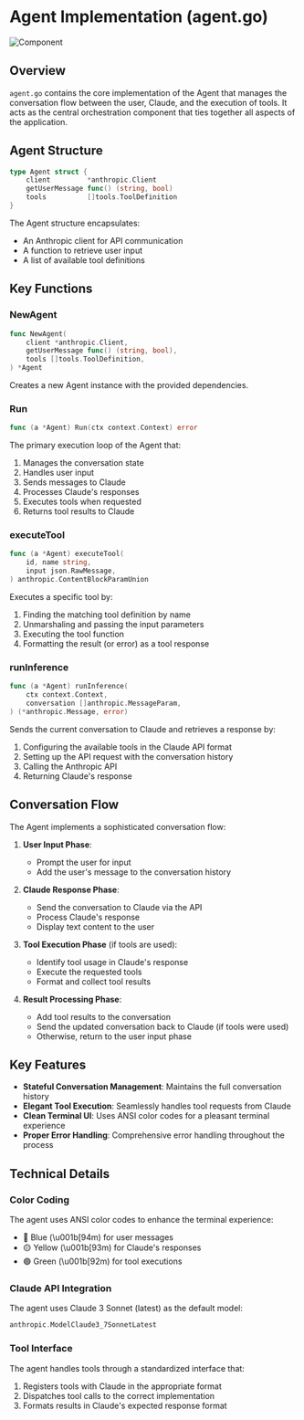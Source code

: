 # Agent Implementation (agent.go)

![Component](https://img.shields.io/badge/Component-Core-red)

## Overview

`agent.go` contains the core implementation of the Agent that manages the conversation flow between the user, Claude, and the execution of tools. It acts as the central orchestration component that ties together all aspects of the application.

## Agent Structure

```go
type Agent struct {
    client         *anthropic.Client
    getUserMessage func() (string, bool)
    tools          []tools.ToolDefinition
}
```

The Agent structure encapsulates:
- An Anthropic client for API communication
- A function to retrieve user input
- A list of available tool definitions

## Key Functions

### NewAgent

```go
func NewAgent(
    client *anthropic.Client,
    getUserMessage func() (string, bool),
    tools []tools.ToolDefinition,
) *Agent
```

Creates a new Agent instance with the provided dependencies.

### Run

```go
func (a *Agent) Run(ctx context.Context) error
```

The primary execution loop of the Agent that:
1. Manages the conversation state
2. Handles user input
3. Sends messages to Claude
4. Processes Claude's responses
5. Executes tools when requested
6. Returns tool results to Claude

### executeTool

```go
func (a *Agent) executeTool(
    id, name string,
    input json.RawMessage,
) anthropic.ContentBlockParamUnion
```

Executes a specific tool by:
1. Finding the matching tool definition by name
2. Unmarshaling and passing the input parameters
3. Executing the tool function
4. Formatting the result (or error) as a tool response

### runInference

```go
func (a *Agent) runInference(
    ctx context.Context,
    conversation []anthropic.MessageParam,
) (*anthropic.Message, error)
```

Sends the current conversation to Claude and retrieves a response by:
1. Configuring the available tools in the Claude API format
2. Setting up the API request with the conversation history
3. Calling the Anthropic API
4. Returning Claude's response

## Conversation Flow

The Agent implements a sophisticated conversation flow:

1. **User Input Phase**:
   - Prompt the user for input
   - Add the user's message to the conversation history

2. **Claude Response Phase**:
   - Send the conversation to Claude via the API
   - Process Claude's response
   - Display text content to the user

3. **Tool Execution Phase** (if tools are used):
   - Identify tool usage in Claude's response
   - Execute the requested tools
   - Format and collect tool results

4. **Result Processing Phase**:
   - Add tool results to the conversation
   - Send the updated conversation back to Claude (if tools were used)
   - Otherwise, return to the user input phase

## Key Features

- **Stateful Conversation Management**: Maintains the full conversation history
- **Elegant Tool Execution**: Seamlessly handles tool requests from Claude
- **Clean Terminal UI**: Uses ANSI color codes for a pleasant terminal experience
- **Proper Error Handling**: Comprehensive error handling throughout the process

## Technical Details

### Color Coding

The agent uses ANSI color codes to enhance the terminal experience:
- 🔵 Blue (\u001b[94m) for user messages
- 🟡 Yellow (\u001b[93m) for Claude's responses
- 🟢 Green (\u001b[92m) for tool executions

### Claude API Integration

The agent uses Claude 3 Sonnet (latest) as the default model:
```go
anthropic.ModelClaude3_7SonnetLatest
```

### Tool Interface

The agent handles tools through a standardized interface that:
1. Registers tools with Claude in the appropriate format
2. Dispatches tool calls to the correct implementation
3. Formats results in Claude's expected response format